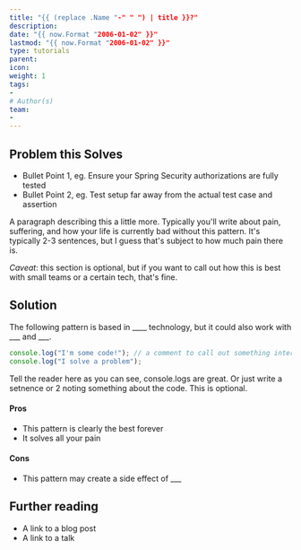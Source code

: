 ```yaml
---
title: "{{ (replace .Name "-" " ") | title }}?"
description:
date: "{{ now.Format "2006-01-02" }}"
lastmod: "{{ now.Format "2006-01-02" }}"
type: tutorials
parent:
icon:
weight: 1
tags:
-
# Author(s)
team:
-
---
```


## Problem this Solves

- Bullet Point 1, eg. Ensure your Spring Security authorizations are fully tested
- Bullet Point 2, eg. Test setup far away from the actual test case and assertion

A paragraph describing this a little more. Typically you'll write about pain, suffering, and how your life is currently bad without this pattern.
It's typically 2-3 sentences, but I guess that's subject to how much pain there is.

_Caveat_: this section is optional, but if you want to call out how this is best with small teams or a certain tech, that's fine.

## Solution

The following pattern is based in ____ technology, but it could also work with  ___ and ___.

```javascript
console.log("I'm some code!"); // a comment to call out something interesting
console.log("I solve a problem");
```

Tell the reader here as you can see, console.logs are great. Or just write a setnence or 2 noting something about the code. This is optional.

#### Pros

- This pattern is clearly the best forever
- It solves all your pain

#### Cons
- This pattern may create a side effect of ___

## Further reading
- A link to a blog post
- A link to a talk
